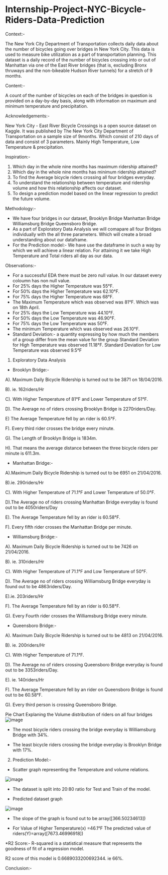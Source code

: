 # Internship-Project-NYC-Bicycle-Riders-Data-Prediction
Context:-

The New York City Department of Transportation collects daily data about the number of bicycles going over bridges in New York City. This data is used to measure bike utilization as a part of transportation planning. This dataset is a daily record of the number of bicycles crossing into or out of Manhattan via one of the East River bridges (that is, excluding Bronx thruways and the non-bikeable Hudson River tunnels) for a stretch of 9 months.

Content:-

A count of the number of bicycles on each of the bridges in question is provided on a day-by-day basis, along with information on maximum and minimum temperature and precipitation.

Acknowledgements:-

New York City - East River Bicycle Crossings is a open source dataset on Kaggle. It was published by The New York City Department of Transportation on a sample size of 9months. Which consist of 210 days of data and consist of 3 parameters. Mainly High Temperature, Low Temperature & precipitation.

Inspiration:-

1. Which day in the whole nine months has maximum ridership attained?
2. Which day in the whole nine months has minimum ridership attained?
3. To find the Average bicycle riders crossing all four bridges everyday.
4. To understand the relationship between temperature and ridership volume and how this relationship affects our dataset.
5. To design a prediction model based on the linear regression to predict the future volume.

Methodology:-

* We have four bridges in our dataset, Brooklyn Bridge	Manhattan Bridge	Williamsburg Bridge	Queensboro Bridge.
* As a part of Exploratory Data Analysis we will comapare all four Bridges individually with the all three parameters. Which will create a broad understanding about our dataframe.
* For the Prediction model:-
We have use the dataframe in such a way by which we will achieve a linear relation. For attaining it we take High Temperature and Total riders all day as our data.

Observations:-

* For a successful EDA there must be zero null value. In our dataset every coloumn has non null value.
* For 25% days the Higher Temperature was 55°F.
* For 50% days the Higher Temperature was 62.10°F.
* For 75% days the Higher Temperature was 68°F.
* The Maximum Temperature which was observed was 81°F. Which was on 18th April.
* For 25% days the Low Temperature was 44.10°F.
* For 50% days the Low Temperature was 46.90°F.
* For 75% days the Low Temperature was 50°F.
* The minimum Temperature which was observed was 26.10°F.
* Standard Deviation:- a quantity expressing by how much the members of a group differ from the mean value for the group
Standard Deviation for High Temperature was observed 11.18°F.
Standard Deviation for Low Temperature was observed 9.5°F
 
1. Exploratory Data Analysis
* Brooklyn Bridge:-

A). Maximum Daily Bicycle Ridership is turned out to be 3871  on 18/04/2016.

B). ie. 162riders/Hr

C). With Higher Temperature of 81°F and Lower Temperature of 51°F.

D). The Average no of riders crossing Brooklyn Bridge is 2270riders/Day.

E) The Average Temperature fell by an rider is 60.5°F.

F). Every third rider crosses the bridge every minute.

G). The Length of Brooklyn Bridge is 1834m.

H). That means the average distance between the three bicycle riders per minute is 611.3m.

* Manhattan Bridge:-

A).Maximum Daily Bicycle Ridership is turned out to be 6951 on 21/04/2016.

B).ie. 290riders/Hr

C). With Higher Temperature of 71.1°F and Lower Temperature of 50.0°F.

D).The Average no of riders crossing Manhattan Bridge everyday is found out to be 4050riders/Day

E). The Average Temperature fell by an rider is 60.58°F.

F). Every fifth rider crosses the Manhattan Bridge per minute.

* Williamsburg Bridge:-

A). Maximum Daily Bicycle Ridership is turned out to be 7426 on 21/04/2016.

B). ie. 310riders/Hr

C). With Higher Temperature of 71.1°F and Low Temperature of 50°F.

D). The Average no of riders crossing Williamsburg Bridge everyday is found out to be 4863riders/Day.

E).ie. 203riders/Hr

F). The Average Temperature fell by an rider is 60.58°F.

G). Every Fourth rider crosses the Williamsburg Bridge every minute.

* Queensboro Bridge:-

A). Maximum Daily Bicycle Ridership is turned out to be 4813 on 21/04/2016.

B). ie. 200riders/Hr

C). With Higher Temperature of 71.1°F.

D). The Average no of riders crossing Queensboro Bridge everyday is found out to be 3353riders/Day.

E). ie. 140riders/Hr

F). The Average Temperature fell by an rider on Queensboro Bridge is found out to be 60.58°F.

G). Every third person is crossing Queensboro Bridge.

Pie Chart Explaning the Volume distribution of riders on all four bridges
![image](https://user-images.githubusercontent.com/111125394/227701153-12fa3c72-df03-4c4c-b748-e4e15caeee38.png)

* The most bicycle riders crossing the bridge everyday is Williamsburg Bridge with 34%.

* The least bicycle riders crossing the bridge everyday is Brooklyn Bridge with 17%.

2. Prediction Model:-

* Scatter graph representing the Temperature and volume relations.

![image](https://user-images.githubusercontent.com/111125394/227701379-3b7b805d-26d2-4851-ac66-c3c33e36232f.png)

* The dataset is split into 20:80 ratio for Test and Train of the model.

* Predicted dataset graph

![image](https://user-images.githubusercontent.com/111125394/227701481-1a83fe60-263b-4ef0-8ca2-cfc678f02f2f.png)

* The slope of the graph is found out to be array([366.50234613])

* For  Value of Higher Temperature(x) =46.1°F
  The predicted value of riders(Y)=array([7673.46996918])
  
 *R2 Score:-
 R-squared is a statistical measure that represents the goodness of fit of a regression model.
 
 R2 score of this model is 0.6689033200692344. ie 66%.
 
 Conclusion:-
 
  


